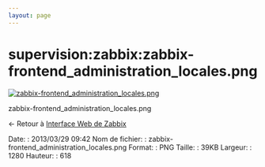 ```yaml
---
layout: page
---
```


supervision:zabbix:zabbix-frontend\_administration\_locales.png
===============================================================

[![zabbix-frontend\_administration\_locales.png](../..//assets/media/supervision/zabbix/zabbix-frontend_administration_locales.png@cache=&w=900&h=434 "zabbix-frontend_administration_locales.png")](../..//assets/media/supervision/zabbix/zabbix-frontend_administration_locales.png@cache= "Afficher le fichier original")

zabbix-frontend\_administration\_locales.png

← Retour à [Interface Web de
Zabbix](../../../zabbix/zabbix-interface.html "zabbix:zabbix-interface")

Date:
:   2013/03/29 09:42
Nom de fichier:
:   zabbix-frontend\_administration\_locales.png
Format:
:   PNG
Taille:
:   39KB
Largeur:
:   1280
Hauteur:
:   618

